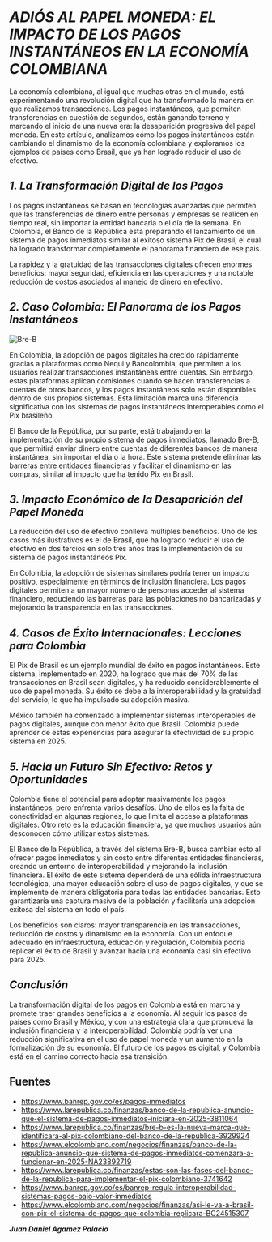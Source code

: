 # ***ADIÓS AL PAPEL MONEDA: EL IMPACTO DE LOS PAGOS INSTANTÁNEOS EN LA ECONOMÍA COLOMBIANA***

La economía colombiana, al igual que muchas otras en el mundo, está experimentando una revolución digital que ha transformado la manera en que realizamos transacciones. Los pagos instantáneos, que permiten transferencias en cuestión de segundos, están ganando terreno y marcando el inicio de una nueva era: la desaparición progresiva del papel moneda. En este artículo, analizamos cómo los pagos instantáneos están cambiando el dinamismo de la economía colombiana y exploramos los ejemplos de países como Brasil, que ya han logrado reducir el uso de efectivo.

## ***1. La Transformación Digital de los Pagos***

Los pagos instantáneos se basan en tecnologías avanzadas que permiten que las transferencias de dinero entre personas y empresas se realicen en tiempo real, sin importar la entidad bancaria o el día de la semana. En Colombia, el Banco de la República está preparando el lanzamiento de un sistema de pagos inmediatos similar al exitoso sistema Pix de Brasil, el cual ha logrado transformar completamente el panorama financiero de ese país.

La rapidez y la gratuidad de las transacciones digitales ofrecen enormes beneficios: mayor seguridad, eficiencia en las operaciones y una notable reducción de costos asociados al manejo de dinero en efectivo.

## ***2. Caso Colombia: El Panorama de los Pagos Instantáneos***

![Bre-B](https://www.banrep.gov.co/sites/default/files/inline-images/bre-b-minisite.jpg)

En Colombia, la adopción de pagos digitales ha crecido rápidamente gracias a plataformas como Nequi y Bancolombia, que permiten a los usuarios realizar transacciones instantáneas entre cuentas. Sin embargo, estas plataformas aplican comisiones cuando se hacen transferencias a cuentas de otros bancos, y los pagos instantáneos solo están disponibles dentro de sus propios sistemas. Esta limitación marca una diferencia significativa con los sistemas de pagos instantáneos interoperables como el Pix brasileño.

El Banco de la República, por su parte, está trabajando en la implementación de su propio sistema de pagos inmediatos, llamado Bre-B, que permitirá enviar dinero entre cuentas de diferentes bancos de manera instantánea, sin importar el día o la hora. Este sistema pretende eliminar las barreras entre entidades financieras y facilitar el dinamismo en las compras, similar al impacto que ha tenido Pix en Brasil.

## ***3. Impacto Económico de la Desaparición del Papel Moneda***

La reducción del uso de efectivo conlleva múltiples beneficios. Uno de los casos más ilustrativos es el de Brasil, que ha logrado reducir el uso de efectivo en dos tercios en solo tres años tras la implementación de su sistema de pagos instantáneos Pix.

En Colombia, la adopción de sistemas similares podría tener un impacto positivo, especialmente en términos de inclusión financiera. Los pagos digitales permiten a un mayor número de personas acceder al sistema financiero, reduciendo las barreras para las poblaciones no bancarizadas y mejorando la transparencia en las transacciones.

## ***4. Casos de Éxito Internacionales: Lecciones para Colombia***

El Pix de Brasil es un ejemplo mundial de éxito en pagos instantáneos. Este sistema, implementado en 2020, ha logrado que más del 70% de las transacciones en Brasil sean digitales, y ha reducido considerablemente el uso de papel moneda. Su éxito se debe a la interoperabilidad y la gratuidad del servicio, lo que ha impulsado su adopción masiva.

México también ha comenzado a implementar sistemas interoperables de pagos digitales, aunque con menor éxito que Brasil. Colombia puede aprender de estas experiencias para asegurar la efectividad de su propio sistema en 2025.

## ***5. Hacia un Futuro Sin Efectivo: Retos y Oportunidades***

Colombia tiene el potencial para adoptar masivamente los pagos instantáneos, pero enfrenta varios desafíos. Uno de ellos es la falta de conectividad en algunas regiones, lo que limita el acceso a plataformas digitales. Otro reto es la educación financiera, ya que muchos usuarios aún desconocen cómo utilizar estos sistemas.

El Banco de la República, a través del sistema Bre-B, busca cambiar esto al ofrecer pagos inmediatos y sin costo entre diferentes entidades financieras, creando un entorno de interoperabilidad y mejorando la inclusión financiera. El éxito de este sistema dependerá de una sólida infraestructura tecnológica, una mayor educación sobre el uso de pagos digitales, y que se implemente de manera obligatoria para todas las entidades bancarias. Esto garantizaría una captura masiva de la población y facilitaría una adopción exitosa del sistema en todo el país.

Los beneficios son claros: mayor transparencia en las transacciones, reducción de costos y dinamismo en la economía. Con un enfoque adecuado en infraestructura, educación y regulación, Colombia podría replicar el éxito de Brasil y avanzar hacia una economía casi sin efectivo para 2025.

## ***Conclusión***

La transformación digital de los pagos en Colombia está en marcha y promete traer grandes beneficios a la economía. Al seguir los pasos de países como Brasil y México, y con una estrategia clara que promueva la inclusión financiera y la interoperabilidad, Colombia podría ver una reducción significativa en el uso de papel moneda y un aumento en la formalización de su economía. El futuro de los pagos es digital, y Colombia está en el camino correcto hacia esa transición.

## Fuentes

- https://www.banrep.gov.co/es/pagos-inmediatos
- https://www.larepublica.co/finanzas/banco-de-la-republica-anuncio-que-el-sistema-de-pagos-inmediatos-iniciara-en-2025-3811064
- https://www.larepublica.co/finanzas/bre-b-es-la-nueva-marca-que-identificara-al-pix-colombiano-del-banco-de-la-republica-3929924
- https://www.elcolombiano.com/negocios/finanzas/banco-de-la-republica-anuncio-que-sistema-de-pagos-inmediatos-comenzara-a-funcionar-en-2025-NA23892719
- https://www.larepublica.co/finanzas/estas-son-las-fases-del-banco-de-la-republica-para-implementar-el-pix-colombiano-3741642
- https://www.banrep.gov.co/es/banrep-regula-interoperabilidad-sistemas-pagos-bajo-valor-inmediatos
- https://www.elcolombiano.com/negocios/finanzas/asi-le-va-a-brasil-con-pix-el-sistema-de-pagos-que-colombia-replicara-BC24515307


***Juan Daniel Agamez Palacio***
